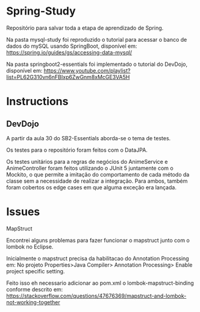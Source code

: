 # Spring-Study
Repositório para salvar toda a etapa de aprendizado de Spring.
 
Na pasta mysql-study foi reproduzido o tutorial para acessar o banco de dados do mySQL usando SpringBoot, disponível em: https://spring.io/guides/gs/accessing-data-mysql/

Na pasta springboot2-essentials foi implementado o tutorial do DevDojo, disponível em: https://www.youtube.com/playlist?list=PL62G310vn6nFBIxp6ZwGnm8xMcGE3VA5H 

# Instructions
## DevDojo
A partir da aula 30 do SB2-Essentials aborda-se o tema de testes.

Os testes para o repositório foram feitos com o DataJPA.

Os testes unitários para a regras de negócios do AnimeService e AnimeController foram feitos utilizando o JUnit 5 juntamente com o Mockito, o que permite a imitação do comportamento de cada método da classe sem a necessidade de realizar a integração. Para ambos, também foram cobertos os edge cases em que alguma exceção era lançada.  
# Issues

MapStruct

Encontrei alguns problemas para fazer funcionar o mapstruct junto com o lombok no Eclipse.

Inicialmente o mapstruct precisa da habilitacao do Annotation Processing em: No projeto Properties>Java Compiler> Annotation Processing> Enable project specific setting.

Feito isso eh necessario adicionar ao pom.xml o lombok-mapstruct-binding conforme descrito em: https://stackoverflow.com/questions/47676369/mapstruct-and-lombok-not-working-together
